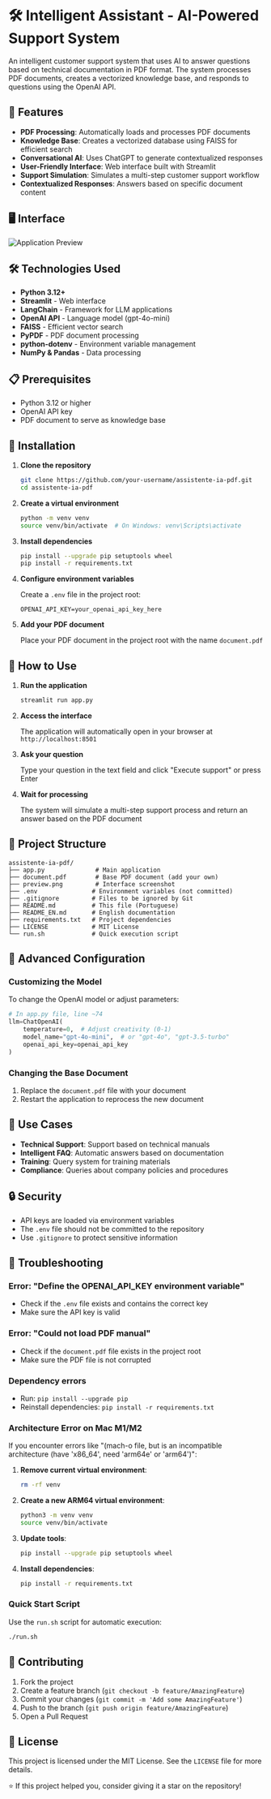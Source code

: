 # 🛠️ Intelligent Assistant - AI-Powered Support System

An intelligent customer support system that uses AI to answer questions based on technical documentation in PDF format. The system processes PDF documents, creates a vectorized knowledge base, and responds to questions using the OpenAI API.

## 🚀 Features

- **PDF Processing**: Automatically loads and processes PDF documents
- **Knowledge Base**: Creates a vectorized database using FAISS for efficient search
- **Conversational AI**: Uses ChatGPT to generate contextualized responses
- **User-Friendly Interface**: Web interface built with Streamlit
- **Support Simulation**: Simulates a multi-step customer support workflow
- **Contextualized Responses**: Answers based on specific document content

## 🖥️ Interface

![Application Preview](preview.png)

## 🛠️ Technologies Used

- **Python 3.12+**
- **Streamlit** - Web interface
- **LangChain** - Framework for LLM applications
- **OpenAI API** - Language model (gpt-4o-mini)
- **FAISS** - Efficient vector search
- **PyPDF** - PDF document processing
- **python-dotenv** - Environment variable management
- **NumPy & Pandas** - Data processing

## 📋 Prerequisites

- Python 3.12 or higher
- OpenAI API key
- PDF document to serve as knowledge base

## 🔧 Installation

1. **Clone the repository**
   ```bash
   git clone https://github.com/your-username/assistente-ia-pdf.git
   cd assistente-ia-pdf
   ```

2. **Create a virtual environment**
   ```bash
   python -m venv venv
   source venv/bin/activate  # On Windows: venv\Scripts\activate
   ```

3. **Install dependencies**
   ```bash
   pip install --upgrade pip setuptools wheel
   pip install -r requirements.txt
   ```

4. **Configure environment variables**
   
   Create a `.env` file in the project root:
   ```env
   OPENAI_API_KEY=your_openai_api_key_here
   ```

5. **Add your PDF document**
   
   Place your PDF document in the project root with the name `document.pdf`

## 🚀 How to Use

1. **Run the application**
   ```bash
   streamlit run app.py
   ```

2. **Access the interface**
   
   The application will automatically open in your browser at `http://localhost:8501`

3. **Ask your question**
   
   Type your question in the text field and click "Execute support" or press Enter

4. **Wait for processing**
   
   The system will simulate a multi-step support process and return an answer based on the PDF document

## 📁 Project Structure

```
assistente-ia-pdf/
├── app.py              # Main application
├── document.pdf        # Base PDF document (add your own)
├── preview.png         # Interface screenshot
├── .env               # Environment variables (not committed)
├── .gitignore         # Files to be ignored by Git
├── README.md          # This file (Portuguese)
├── README_EN.md       # English documentation
├── requirements.txt   # Project dependencies
├── LICENSE            # MIT License
└── run.sh             # Quick execution script
```

## 🔧 Advanced Configuration

### Customizing the Model

To change the OpenAI model or adjust parameters:

```python
# In app.py file, line ~74
llm=ChatOpenAI(
    temperature=0,  # Adjust creativity (0-1)
    model_name="gpt-4o-mini",  # or "gpt-4o", "gpt-3.5-turbo"
    openai_api_key=openai_api_key
)
```

### Changing the Base Document

1. Replace the `document.pdf` file with your document
2. Restart the application to reprocess the new document

## 🎯 Use Cases

- **Technical Support**: Support based on technical manuals
- **Intelligent FAQ**: Automatic answers based on documentation
- **Training**: Query system for training materials
- **Compliance**: Queries about company policies and procedures

## 🔒 Security

- API keys are loaded via environment variables
- The `.env` file should not be committed to the repository
- Use `.gitignore` to protect sensitive information

## 🐛 Troubleshooting

### Error: "Define the OPENAI_API_KEY environment variable"
- Check if the `.env` file exists and contains the correct key
- Make sure the API key is valid

### Error: "Could not load PDF manual"
- Check if the `document.pdf` file exists in the project root
- Make sure the PDF file is not corrupted

### Dependency errors
- Run: `pip install --upgrade pip`
- Reinstall dependencies: `pip install -r requirements.txt`

### Architecture Error on Mac M1/M2
If you encounter errors like "(mach-o file, but is an incompatible architecture (have 'x86_64', need 'arm64e' or 'arm64')":

1. **Remove current virtual environment**:
   ```bash
   rm -rf venv
   ```

2. **Create a new ARM64 virtual environment**:
   ```bash
   python3 -m venv venv
   source venv/bin/activate
   ```

3. **Update tools**:
   ```bash
   pip install --upgrade pip setuptools wheel
   ```

4. **Install dependencies**:
   ```bash
   pip install -r requirements.txt
   ```

### Quick Start Script
Use the `run.sh` script for automatic execution:
```bash
./run.sh
```

## 🤝 Contributing

1. Fork the project
2. Create a feature branch (`git checkout -b feature/AmazingFeature`)
3. Commit your changes (`git commit -m 'Add some AmazingFeature'`)
4. Push to the branch (`git push origin feature/AmazingFeature`)
5. Open a Pull Request

## 📄 License

This project is licensed under the MIT License. See the `LICENSE` file for more details.


⭐ If this project helped you, consider giving it a star on the repository!
